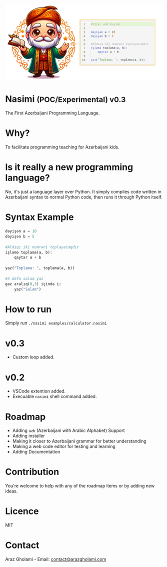 <p align="center">
  <img src="nasimi.png" alt="Nasimi">
<h1>Nasimi <small>(POC/Experimental) v0.3</small></h1>
    The First Azerbaijani Programming Language.
</p>

# Why?
To facilitate programming teaching for Azerbaijani kids.

# Is it really a new programming language?
No, it's just a language layer over Python. It simply compiles code written in Azerbaijani syntax to normal Python code, then runs it through Python itself.

# Syntax Example
```python
dəyişən a = 10
dəyişən b = 5

#Aldıqı iki numrəni toplayacaqdır
işləmə toplama(a, b):
	qaytar a + b

yaz("Toplama: ", toplama(a, b))

#3 dəfə salam yaz
gəz aralıq(0,3) içində i:
	yaz("Salam")
```

# How to run
Simply run `./nasimi examples/calculator.nasimi`

# v0.3
- Custom loop added.

# v0.2
- VSCode extention added.
- Execuable `nasimi` shell command added.

# Roadmap
- Adding `azb` (Azerbaijani with Arabic Alphabet) Support
- Adding installer
- Making it closer to Azerbaijani grammar for better understanding
- Making a web code editor for testing and learning
- Adding Documentation

# Contribution
You're welcome to help with any of the roadmap items or by adding new ideas.

# Licence
MIT

# Contact 
Araz Gholami - Email: contact@arazgholami.com
